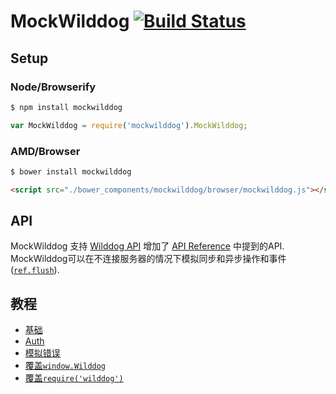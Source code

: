 MockWilddog [![Build Status](https://travis-ci.org/stackOverMind/mockwilddog.svg?branch=master)](https://travis-ci.org/stackOverMind/mockwilddog)
============


## Setup

### Node/Browserify

```bash
$ npm install mockwilddog
```

```js
var MockWilddog = require('mockwilddog').MockWilddog;
```

### AMD/Browser

```bash
$ bower install mockwilddog
```

```html
<script src="./bower_components/mockwilddog/browser/mockwilddog.js"></script>
```

## API

MockWilddog 支持 [Wilddog API](https://z.wilddog.com/web/api) 增加了 [API Reference](API.md) 中提到的API. MockWilddog可以在不连接服务器的情况下模拟同步和异步操作和事件 ([`ref.flush`](API.md#flushdelay---ref)).

## 教程

* [基础](tutorials/basic.md)
* [Auth](tutorials/authentication.md)
* [模拟错误](tutorials/errors.md)
* [覆盖`window.Wilddog`](tutorials/override.md)
* [覆盖`require('wilddog')`](tutorials/proxyquire.md)
